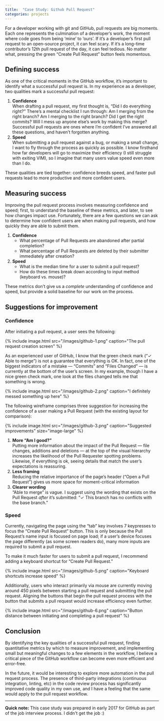 ```yaml
---
title:  "Case Study: Github Pull Request"
categories: projects
---
```


For a developer working with git and GitHub, pull requests are big moments. Each one represents the culmination of a developer’s work, the moment where code goes from being ‘mine’ to ‘ours’. If it’s a developer’s first pull request to an open-source project, it can feel scary. If it’s a long-time contributor’s 12th pull request of the day, it can feel tedious. No matter what, pressing the green “Create Pull Request” button feels momentous.

## Defining success

As one of the critical moments in the GitHub workflow, it’s important to identify what a successful pull request is. In my experience as a developer, two qualities mark a successful pull request:

1. **Confidence**  
When drafting a pull request, my first thought is, “Did I do everything right?” There’s a mental checklist I run through: Am I merging from the right branch? Am I merging to the right branch? Did I get the right commits? Will I mess up anyone else’s work by making this merge? Successful pull requests are ones where I’m confident I’ve answered all these questions, and haven’t forgotten anything.
2. **Speed**  
When submitting a pull request against a bug, or making a small change, I want to fly through the process as quickly as possible. I know firsthand how far developers will go to maximize their efficiency (I still struggle with exiting VIM), so I imagine that many users value speed even more than I do.

These qualities are tied together: confidence breeds speed, and faster pull requests lead to more productive and more confident users.

## Measuring success

Improving the pull request process involves measuring confidence and speed; first, to understand the baseline of these metrics, and later, to see how changes impact use. Fortunately, there are a few questions we can ask to determine how confident users are when making pull requests, and how quickly they are able to submit them.

1. **Confidence**  
	- What percentage of Pull Requests are abandoned after partial completion?
	- What percentage of Pull Requests are deleted by their submitter immediately after creation?
2. **Speed**  
	- What is the median time for a user to submit a pull request?
	- How do these times break down according to input method (keyboard vs. mouse)?

These metrics don’t give us a _complete_ understanding of confidence and speed, but provide a solid baseline for our work on the process.

## Suggestions for improvement

### Confidence

After initiating a pull request, a user sees the following:

{% include image.html src="/images/github-1.png" caption="The pull request creation screen" %}

As an experienced user of GitHub, I know that the green check mark (“✓ Able to merge”) is not a guarantee that everything is OK. In fact, one of the biggest indicators of a mistake — “Commits” and “Files Changed” — is currently at the bottom of the user’s screen. In my example, though I have a nice green check mark, one look at the files changed tells me that something is wrong.

{% include image.html src="/images/github-2.png" caption="I definitely messed something up here" %}

The following wireframe comprises three suggestion for increasing the confidence of a user making a Pull Request (with the existing layout for comparison):

{% include image.html src="/images/github-3.png" caption="Suggested improvements" size="image-large" %}

1. **More “Am I good?”**  
Putting more information about the impact of the Pull Request — file changes, additions and deletions — at the top of the visual hierarchy increases the likelihood of the Pull Requester
spotting problems. Likewise, if everything is ok, seeing details that match the user’s expectations is reassuring.
2. **Less framing**  
Reducing the relative importance of the page’s header (“Open a Pull Request”) gives us more space for moment-critical information
3. **Clearer wording**  
“Able to merge” is vague. I suggest using the wording that exists on the Pull Request _after_ it’s submitted: “✓ This branch has no conflicts with the base branch.”

### Speed

Currently, navigating the page using the “tab” key involves 7 keypresses to focus the “Create Pull Request” button. This is only because the Pull Request’s name input is focused on page load; if a user’s device focuses the page differently (as some screen readers do), many more inputs are required to submit a pull request.

To make it much faster for users to submit a pull request, I recommend adding a keyboard shortcut for “Create Pull Request.”

{% include image.html src="/images/github-5.png" caption="Keyboard shortcuts increase speed" %}

Additionally, users who interact primarily via mouse are currently moving around 450 pixels between starting a pull request and submitting the pull request. Aligning the buttons that begin the pull request process with the button that submits a pull request would increase efficiency even further.

{% include image.html src="/images/github-6.png" caption="Button distance between initiating and completing a pull request" %}

## Conclusion

By identifying the key qualities of a successful pull request, finding quantitative metrics by which to measure improvement, and implementing small but meaningful changes to a few elements in the workflow, I believe a critical piece of the GitHub workflow can become even more efficient and error-free.

In the future, it would be interesting to explore more automation in the pull request process. The presence of third-party integrations (continuous integration, linting, etc) in the code review process has significantly improved code quality in my own use, and I have a feeling that the same would apply to the pull request workflow.

---

**Quick note:** This case study was prepared in early 2017 for GitHub as part of the job interview process. I didn't get the job :)
